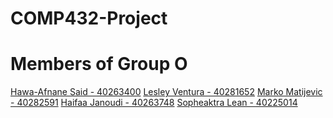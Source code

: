 # COMP432-Project
# Members of Group O <br/>
<u> Hawa-Afnane Said - 40263400</u>
<u> Lesley Ventura - 40281652</u>
<u> Marko Matijevic - 40282591</u>
<u> Haifaa Janoudi - 40263748</u>
<u> Sopheaktra Lean  - 40225014</u>

